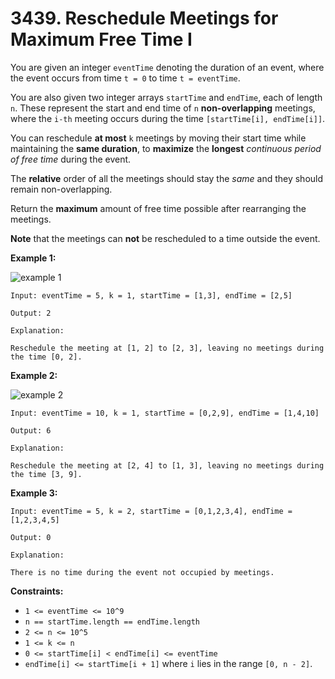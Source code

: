 # 3439. Reschedule Meetings for Maximum Free Time I

You are given an integer `eventTime` denoting the duration of an event, where the event occurs from time `t = 0` to time `t = eventTime`.

You are also given two integer arrays `startTime` and `endTime`, each of length `n`. These represent the start and end time of `n` **non-overlapping** meetings, where the `i-th` meeting occurs during the time `[startTime[i], endTime[i]]`.

You can reschedule **at most** `k` meetings by moving their start time while maintaining the **same duration**, to **maximize** the **longest** *continuous period of free time* during the event.

The **relative** order of all the meetings should stay the *same* and they should remain non-overlapping.

Return the **maximum** amount of free time possible after rearranging the meetings.

**Note** that the meetings can **not** be rescheduled to a time outside the event.

**Example 1:**

![example 1](https://assets.leetcode.com/uploads/2024/12/21/example0_rescheduled.png)

```()
Input: eventTime = 5, k = 1, startTime = [1,3], endTime = [2,5]

Output: 2

Explanation:

Reschedule the meeting at [1, 2] to [2, 3], leaving no meetings during the time [0, 2].
```

**Example 2:**

![example 2](https://assets.leetcode.com/uploads/2024/12/21/example1_rescheduled.png)

```()
Input: eventTime = 10, k = 1, startTime = [0,2,9], endTime = [1,4,10]

Output: 6

Explanation:

Reschedule the meeting at [2, 4] to [1, 3], leaving no meetings during the time [3, 9].
```

**Example 3:**

```()
Input: eventTime = 5, k = 2, startTime = [0,1,2,3,4], endTime = [1,2,3,4,5]

Output: 0

Explanation:

There is no time during the event not occupied by meetings.
```

**Constraints:**

- `1 <= eventTime <= 10^9`
- `n == startTime.length == endTime.length`
- `2 <= n <= 10^5`
- `1 <= k <= n`
- `0 <= startTime[i] < endTime[i] <= eventTime`
- `endTime[i] <= startTime[i + 1]` where `i` lies in the range `[0, n - 2]`.
